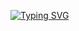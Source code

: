 <a href="https://git.io/typing-svg"><img src="https://readme-typing-svg.herokuapp.com?font=Fira+Code&pause=1000&center=true&vCenter=true&width=435&lines=Hi%2C+I'm+Reza...;A+developer+who+is+always+learning." alt="Typing SVG" /></a>
